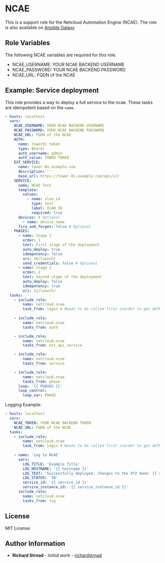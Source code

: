 NCAE
====

This is a support role for the Netcloud Automation Engine (NCAE).
The role is also available on [Ansible Galaxy](https://galaxy.ansible.com/netcloud/ncae)


Role Variables
--------------

The following NCAE variables are required for this role.  

- NCAE_USERNAME: YOUR NCAE BACKEND USERNAME
- NCAE_PASSWORD: YOUR NCAE BACKEND PASSWORD
- NCAE_URL: FQDN of the NCAE

Example: Service deployment
----------------
This role provides a way to deploy a full service to the ncae. These tasks
are idempotent based on the `name`.

```yml
- hosts: localhost
  vars:
    NCAE_USERNAME: YOUR NCAE BACKEND USERNAME
    NCAE_PASSWORD: YOUR NCAE BACKEND PASSWORD
    NCAE_URL: FQDN of the NCAE
    AUTH:
      name: tower01 token
      type: Bearer
      auth_username: admin
      auth_value: TOWER TOKEN
    EXT_SERVICE:
      name: tower-01.example.com
      description: ''
      base_url: https://tower-01.example.com/api/v2/
    SERVICE:
      name: NCAE Test
      template:
        values:
          - name: vlan_id
            type: text
            label: VLAN ID
            required: true
      devices: # Optional
        - name: device_name
      fire_and_forget: false # Optional
    PHASES:
      - name: Stage 1
        order: 1
        text: First stage of the deployment
        auto_deploy: true
        idempotency: false
        uri: 10/launch/
        send_credentials: false # Optional
      - name: Stage 2
        order: 2
        text: Second stage of the deployment
        auto_deploy: false
        idempotency: true
        uri: 11/launch/
  tasks:
    - include_role:
        name: netcloud.ncae
        task_from: login # Needs to be called first inorder to get AUTH Cookie
        
    - include_role:
        name: netcloud.ncae
        tasks_from: auth

    - include_role:
        name: netcloud.ncae
        tasks_from: ext_api_service

    - include_role:
        name: netcloud.ncae
        tasks_from: service

    - include_role:
        name: netcloud.ncae
        tasks_from: phase
      loop: '{{ PHASES }}'
      loop_control:
        loop_var: PHASE
```

Logging Example:

```yml
- hosts: localhost
  vars:
    NCAE_TOKEN: YOUR NCAE BACKEND TOKEN
    NCAE_URL: FQDN of the NCAE
  tasks:
    - include_role:
        name: netcloud.ncae
        task_from: login # Needs to be called first inorder to get AUTH Cookie
        
    - name: 'Log to NCAE'
      vars:
        LOG_TITLE: 'Example Title'
        LOG_HOSTNAME: '{{ hostname }}'
        LOG_TEXT: 'Successfully deployed. Changes to the XYZ done: {{ output.XYZ }}'
        LOG_STATUS: 'IN'
        service_id: '{{ service_id }}'
        service_instance_id: '{{ service_instance_id }}'
      include_role:
        name: netcloud.ncae
        tasks_from: log
```

License
-------

MIT License

Author Information
------------------

-   **Richard Strnad** - _Initial work_ - [richardstrnad](https://github.com/richardstrnad)

